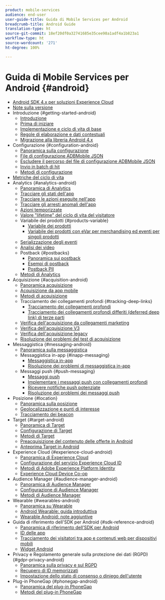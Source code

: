 ```yaml
---
product: mobile-services
audience: end-user
user-guide-title: Guida di Mobile Services per Android
breadcrumb-title: Android Guide
translation-type: ht
source-git-commit: 18ef20df0a32741685e35cee98a1adf4a1b823a1
workflow-type: ht
source-wordcount: '271'
ht-degree: 100%

---
```



# Guida di Mobile Services per Android {#android}

+ [Android SDK 4.x per soluzioni Experience Cloud](overview.md)
+ [Note sulla versione](rel-notes.md)
+ Introduzione {#getting-started-android}
   + [Introduzione](getting-started/getting-started.md)
   + [Prima di iniziare](getting-started/requirements.md)
   + [Implementazione e ciclo di vita di base](getting-started/dev-qs.md)
   + [Regole di elaborazione e dati contestuali](getting-started/proc-rules.md)
   + [Migrazione alla libreria Android 4.x](getting-started/migration-v3.md)
+ Configurazione {#configuration-android}
   + [Panoramica sulla configurazione](configuration/configuration.md)
   + [File di configurazione ADBMobile JSON](configuration/json-config/json-config.md)
   + [Escludere il percorso del file di configurazione ADBMobile JSON](configuration/json-config/json-config-remote.md)
   + [Invio in batch di hit](configuration/hit-batching.md)
   + [Metodi di configurazione](configuration/methods.md)
+ [Metriche del ciclo di vita](metrics.md)
+ Analytics {#analytics-android}
   + [Panoramica di Analytics](analytics-main/analytics-main.md)
   + [Tracciare gli stati dell&#39;app](analytics-main/states.md)
   + [Tracciare le azioni eseguite nell&#39;app](analytics-main/actions.md)
   + [Tracciare gli arresti anomali dell&#39;app](analytics-main/crashes.md)
   + [Azioni temporizzate](analytics-main/timed-actions.md)
   + [Valore &quot;lifetime&quot; del ciclo di vita del visitatore](analytics-main/lifetime-value.md)
   + Variabile dei prodotti {#products-variable}
      + [Variabile dei prodotti](analytics-main/products/products.md)
      + [Variabile dei prodotti con eVar per merchandising ed eventi per singoli prodotti](analytics-main/products/products-variable-evars-events.md)
   + [Serializzazione degli eventi](analytics-main/event-serialization.md)
   + [Analisi dei video](analytics-main/video-qs.md)
   + Postback {#postbacks}
      + [Panoramica sui postback](analytics-main/postbacks/postbacks.md)
      + [Esempi di postback](analytics-main/postbacks/postback-example.md)
      + [Postback PII](analytics-main/postbacks/c-pii-postbacks.md)
   + [Metodi di Analytics](analytics-main/analytics-methods.md)
+ Acquisizione {#acquisition-android}
   + [Panoramica acquisizione](acquisition-main/acquisition-main-android.md)
   + [Acquisizione da app mobile](acquisition-main/acquisition.md)
   + [Metodi di acquisizione](acquisition-main/acquisition-methods.md)
   + Tracciamento dei collegamenti profondi {#tracking-deep-links}
      + [Tracciamento dei collegamenti profondi](acquisition-main/tracking-deep-links/tracking-deep-links.md)
      + [Tracciamento dei collegamenti profondi differiti (deferred deep link) di terze parti](acquisition-main/tracking-deep-links/c-tracking-3rd-party-deferred-deep-links.md)
   + [Verifica dell&#39;acquisizione da collegamenti marketing](acquisition-main/t-testing-marketing-link-acquisition.md)
   + [Verifica dell&#39;acquisizione V3](acquisition-main/t-testing-version-3-acquisition.md)
   + [Verifica dell&#39;acquisizione legacy](acquisition-main/t-testing-acquisition.md)
   + [Risoluzione dei problemi del test di acquisizione](acquisition-main/troubleshoot-acquisition-testing.md)
+ Messaggistica {#messaging-android}
   + [Panoramica sulla messaggistica](messaging-main/messaging-main-android.md)
   + Messaggistica in-app {#inapp-messaging}
      + [Messaggistica in-app](messaging-main/messaging/messaging.md)
      + [Risoluzione dei problemi di messaggistica in-app](messaging-main/messaging/in-apps-ts.md)
   + Messaggi push {#push-messaging}
      + [Messaggi push](messaging-main/push-messaging/push-messaging.md)
      + [Implementare i messaggi push con collegamenti profondi](messaging-main/push-messaging/t-mob-impl-push-deeplinking-android-4x.md)
      + [Ricevere notifiche push potenziate](messaging-main/push-messaging/c-set-up-rich-push-notif-android.md)
      + [Risoluzione dei problemi dei messaggi push](messaging-main/push-messaging/c-troubleshooting-push-messaging.md)
+ Posizione {#location}
   + [Panoramica sulla posizione](location/location.md)
   + [Geolocalizzazione e punti di interesse](location/geo-poi.md)
   + [Tracciamento dei beacon](location/beacon.md)
+ Target {#target-android}
   + [Panoramica di Target](target-main/target-main.md)
   + [Configurazione di Target](target-main/target.md)
   + [Metodi di Target](target-main/c-target-methods.md)
   + [Preacquisizione del contenuto delle offerte in Android](target-main/c-mob-target-prefetch-android.md)
   + [Anteprima Target in Android](target-main/c-mob-target-preview-android.md)
+ Experience Cloud {#experience-cloud-android}
   + [Panoramica di Experience Cloud](c-marketing-cloud/c-marketing-cloud.md)
   + [Configurazione del servizio Experience Cloud ID](c-marketing-cloud/mcvid.md)
   + [Metodi di Adobe Experience Platform Identity](c-marketing-cloud/mc-methods.md)
   + [Experience Cloud Device Co-op](c-marketing-cloud/t-mob-mc-device-coop-android-.md)
+ Audience Manager {#audience-manager-android}
   + [Panoramica di Audience Manager](audience-manager/audience-manager.md)
   + [Configurazione di Audience Manager](audience-manager/audiencemgmt.md)
   + [Metodi di Audience Manager](audience-manager/c-audience-manager-methods.md)
+ Wearable {#wearables-android}
   + [Panoramica su Wearable](wearables/wearables.md)
   + [Android Wearable: guida introduttiva](wearables/android-wearable.md)
   + [Wearable Android: note aggiuntive](wearables/c-android-wearables--additional-notes.md)
+ Guida di riferimento dell&#39;SDK per Android {#sdk-reference-android}
   + [Panoramica di riferimento dell’SDK per Android](/help/android/reference/reference.md)
   + [ID delle app](/help/android/reference/app-ids.md)
   + [Tracciamento dei visitatori tra app e contenuti web per dispositivi mobili](/help/android/reference/hybrid-app.md)
   + [Widget Android](/help/android/reference/widgets.md)
+ Privacy e Regolamento generale sulla protezione dei dati (RGPD) {#gdpr-privacy-android}
   + [Panoramica sulla privacy e sul RGPD](c-mob-privacy-gdpr-android/c-mob-privacy-gdpr-android.md)
   + [Recupero di ID memorizzati](c-mob-privacy-gdpr-android/c-mob-gdpr-ret-stored-ids-android.md)
   + [Impostazione dello stato di consenso o diniego dell&#39;utente](c-mob-privacy-gdpr-android/privacy.md)
+ Plug-in PhoneGap {#phonegap-android}
   + [Panoramica del plug-in PhoneGap](phonegap/phonegap.md)
   + [Metodi del plug-in PhoneGap](phonegap/phonegap-methods.md)
